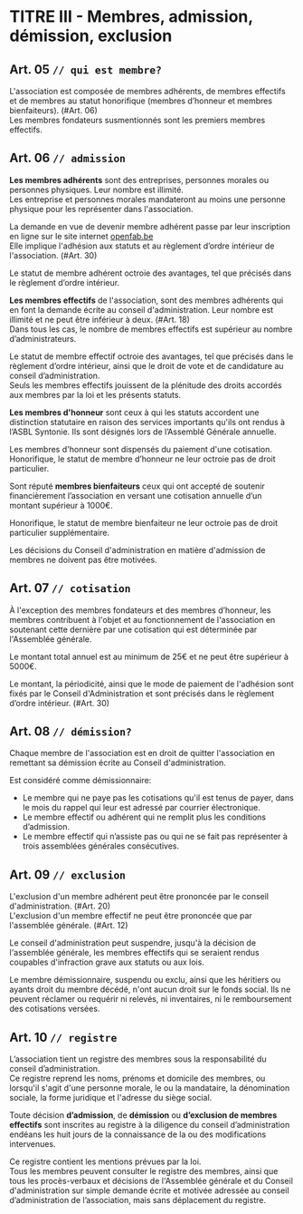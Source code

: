 # TITRE III - Membres, admission, démission, exclusion

## Art. 05    `// qui est membre?`

L'association est composée de membres adhérents, de membres effectifs et de membres au statut honorifique \(membres d’honneur et membres bienfaiteurs\). \(\#Art. 06\)  
Les membres fondateurs susmentionnés sont les premiers membres effectifs.

## Art. 06    `// admission`

**Les membres adhérents** sont des entreprises, personnes morales ou personnes physiques. Leur nombre est illimité.  
Les entreprise et personnes morales mandateront au moins une personne physique pour les représenter dans l'association.

La demande en vue de devenir membre adhérent passe par leur inscription en ligne sur le site internet [openfab.be](https://github.com/openfab-lab/rtfm/tree/efa591de49dcc218ab34cc19a8d2ad53b53502e0/gouvernance/status/openfab.be)  
Elle implique l'adhésion aux statuts et au règlement d’ordre intérieur de l'association. \(\#Art. 30\)

Le statut de membre adhérent octroie des avantages, tel que précisés dans le règlement d’ordre intérieur.

**Les membres effectifs** de l'association, sont des membres adhérents qui en font la demande écrite au conseil d'administration. Leur nombre est illimité et ne peut être inférieur à deux. \(\#Art. 18\)  
Dans tous les cas, le nombre de membres effectifs est supérieur au nombre d’administrateurs.

Le statut de membre effectif octroie des avantages, tel que précisés dans le règlement d’ordre intérieur, ainsi que le droit de vote et de candidature au conseil d’administration.  
Seuls les membres effectifs jouissent de la plénitude des droits accordés aux membres par la loi et les présents statuts.

**Les membres d'honneur** sont ceux à qui les statuts accordent une distinction statutaire en raison des services importants qu'ils ont rendus à l’ASBL Syntonie. Ils sont désignés lors de l’Assemblé Générale annuelle.

Les membres d'honneur sont dispensés du paiement d'une cotisation.  
Honorifique, le statut de membre d’honneur ne leur octroie pas de droit particulier.

Sont réputé **membres bienfaiteurs** ceux qui ont accepté de soutenir financièrement l’association en versant une cotisation annuelle d’un montant supérieur à 1000€.

Honorifique, le statut de membre bienfaiteur ne leur octroie pas de droit particulier supplémentaire.

Les décisions du Conseil d'administration en matière d'admission de membres ne doivent pas être motivées.

## Art. 07    `// cotisation`

À l'exception des membres fondateurs et des membres d’honneur, les membres contribuent à l'objet et au fonctionnement de l'association en soutenant cette dernière par une cotisation qui est déterminée par l'Assemblée générale.

Le montant total annuel est au minimum de 25€ et ne peut être supérieur à 5000€.

Le montant, la périodicité, ainsi que le mode de paiement de l'adhésion sont fixés par le Conseil d'Administration et sont précisés dans le règlement d’ordre intérieur. \(\#Art. 30\)

## Art. 08    `// démission?`

Chaque membre de l'association est en droit de quitter l'association en remettant sa démission écrite au Conseil d'administration.

Est considéré comme démissionnaire:

* Le membre qui ne paye pas les cotisations qu'il est tenus de payer, dans le mois du rappel qui leur est adressé par courrier électronique.
* Le membre effectif ou adhérent qui ne remplit plus les conditions d’admission.
* Le membre effectif qui n’assiste pas ou qui ne se fait pas représenter à trois assemblées générales consécutives.

## Art. 09    `// exclusion`

L'exclusion d'un membre adhérent peut être prononcée par le conseil d'administration. \(\#Art. 20\)  
L'exclusion d'un membre effectif ne peut être prononcée que par l'assemblée générale. \(\#Art. 12\)

Le conseil d'administration peut suspendre, jusqu'à la décision de l'assemblée générale, les membres effectifs qui se seraient rendus coupables d'infraction grave aux statuts ou aux lois.

Le membre démissionnaire, suspendu ou exclu, ainsi que les héritiers ou ayants droit du membre décédé, n'ont aucun droit sur le fonds social. Ils ne peuvent réclamer ou requérir ni relevés, ni inventaires, ni le remboursement des cotisations versées.

## Art. 10    `// registre`

L’association tient un registre des membres sous la responsabilité du conseil d’administration.  
Ce registre reprend les noms, prénoms et domicile des membres, ou lorsqu'il s'agit d'une personne morale, le ou la mandataire, la dénomination sociale, la forme juridique et l'adresse du siège social.

Toute décision **d’admission**, de **démission** ou **d’exclusion de membres effectifs** sont inscrites au registre à la diligence du conseil d’administration endéans les huit jours de la connaissance de la ou des modifications intervenues.

Ce registre contient les mentions prévues par la loi.  
Tous les membres peuvent consulter le registre des membres, ainsi que tous les procès-verbaux et décisions de l'Assemblée générale et du Conseil d'administration sur simple demande écrite et motivée adressée au conseil d’administration de l’association, mais sans déplacement du registre.

